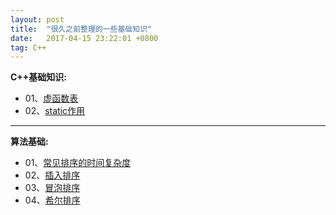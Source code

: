 ```yaml
---
layout: post
title:  "很久之前整理的一些基础知识"
date:   2017-04-15 23:22:01 +0800
tag: C++
---
```



**C++基础知识:**
* 01、[虚函数表](https://github.com/JickYang/JickYang.github.io/blob/master/Study-Note/C%2B%2B/v-table.md)
* 02、[static作用](https://github.com/JickYang/JickYang.github.io/blob/master/Study-Note/C%2B%2B/static.md)

--------------------

**算法基础:**
* 01、[常见排序的时间复杂度](https://github.com/JickYang/JickYang.github.io/blob/master/Study-Note/file/21457204_1326898064RUxx.jpg)
* 02、[插入排序](https://github.com/JickYang/JickYang.github.io/blob/master/Study-Note/file/C%2B%2B/sort/insert.cpp)
* 03、[冒泡排序](https://github.com/JickYang/JickYang.github.io/blob/master/Study-Note/file/C%2B%2B/sort/pop.cpp)
* 04、[希尔排序](https://github.com/JickYang/JickYang.github.io/blob/master/Study-Note/file/C%2B%2B/sort/shell.cpp)
